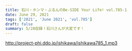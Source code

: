 ```yaml
---
title: 石川・ホンマ・ぶるんのBe-SIDE Your Life! vol.785-1
date: June 29, 2021
tags: ['2021', 'June 2021', 'vol.785']
draft: false
summary: 5/28収録！石川さんが大変です！
---
```


http://project-phi.ddo.jp/ishikawa/ishikawa785_1.mp3